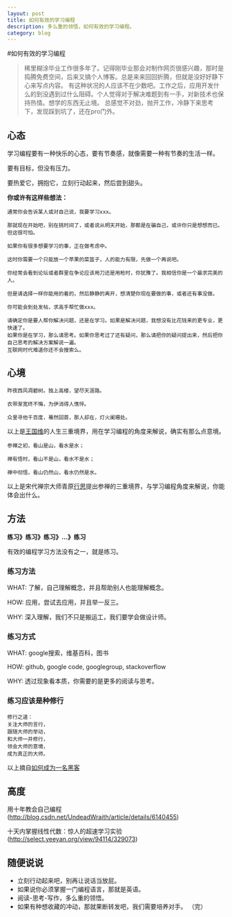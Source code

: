 ```yaml
---
layout: post
title: 如何有效的学习编程
description: 多么重的领悟，如何有效的学习编程。
category: blog
---
```

#如何有效的学习编程

> 稀里糊涂毕业工作很多年了。记得刚毕业那会对制作网页很感兴趣，那时是捣腾免费空间，后来又搞个人博客。总是来来回回折腾，但就是没好好静下心来写点内容。
> 有这种状况的人应该不在少数吧。工作之后，应用开发什么的到没遇到过什么阻碍。个人觉得对于解决难题到有一手，对新技术也保持热情。想学的东西无止境。
> 总感觉不对劲，抛开工作，冷静下来思考下，发现踩到坑了，还在pro门外。

## 心态

学习编程要有一种快乐的心态，要有节奏感，就像需要一种有节奏的生活一样。

要有目标，但没有压力。

要热爱它，拥抱它，立刻行动起来，然后尝到甜头。

**你或许有这样些想法：**
  
```
通常你会告诉某人或对自己说，我要学习xxx。

那就现在开始吧，别在挑时间了，或者说从明天开始，那都是在骗自己，或许你只是想想而已。但这很可怕。
```
```
如果你有很多想要学习的事，正在做考虑中。

这时你需要一个只能放一个苹果的菜篮子，人的能力有限，先做一个再说吧。
```
```
你经常会看到论坛或者群里在争论应该用刀还是用枪时，你犹豫了。我相信你是一个最求完美的人。

但是请选择一样你能用的着的，然后静静的离开，想清楚你现在要做的事，或者还有事没做。
```
```
你可能会到处发帖，求高手帮忙做xxx。

请确定你是要人帮你解决问题，还是在学习。如果是解决问题，我想没有比花钱来的更专业，更快速了。
如果你是在学习，那么请思考。如果你思考过了还有疑问，那么请把你的疑问提出来，然后把你自己思考的解决方案解说一遍。
互联网时代难道你还不会搜索么。
```

## 心境

```
昨夜西风凋碧树。独上高楼，望尽天涯路。 

衣带渐宽终不悔，为伊消得人憔悴。 

众里寻他千百度，蓦然回首，那人却在，灯火阑珊处。 
```
以上是[王国维](http://baike.baidu.com/view/1997.htm)的人生三重境界，用在学习编程的角度来解说，确实有那么点意境。

```
参禅之初，看山是山，看水是水；

禅有悟时，看山不是山，看水不是水；

禅中彻悟，看山仍然山，看水仍然是水。
```
以上是宋代禅宗大师青原[行思](http://baike.baidu.com/view/735826.htm)提出参禅的三重境界，与学习编程角度来解说，你能体会出什么。

## 方法

**练习》练习》练习》...》练习**

有效的编程学习方法没有之一，就是练习。


### 练习方法

WHAT: 了解，自己理解概念，并且帮助别人也能理解概念。

HOW: 应用，尝试去应用，并且举一反三。

WHY: 深入理解，我们不只是搬运工，我们要学会做设计师。


### 练习方式

WHAT: google搜索，维基百科，图书

HOW: github, google code, googlegroup, stackoverflow

WHY: 透过现象看本质，你需要的是更多的阅读与思考。

### 练习应该是种修行

```
修行之道：
关注大师的言行，
跟随大师的举动，
和大师一并修行，
领会大师的意境，
成为真正的大师。
```
以上摘自[如何成为一名黑客](https://translations.readthedocs.org/en/latest/)

## 高度

用十年教会自己编程(http://blog.csdn.net/UndeadWraith/article/details/6140455)

十天内掌握线性代数：惊人的超速学习实验(http://select.yeeyan.org/view/94114/329073)

## 随便说说

*    立刻行动起来吧，别再让说话当放屁。
*    如果说你必须掌握一门编程语言，那就是英语。
*    阅读-思考-写作，多么重的领悟。
*    如果有种想收藏的冲动，那就果断转发吧，我们需要培养对手。
（完）